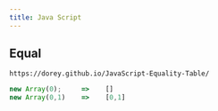 ```yaml
---
title: Java Script
---
```



## Equal


    https://dorey.github.io/JavaScript-Equality-Table/


```js
new Array(0);     =>    []
new Array(0,1)    =>    [0,1]


```